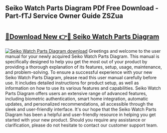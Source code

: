 ## Seiko Watch Parts Diagram PDf Free Download - Part-fTJ Service Owner Guide ZSZua

# <h2><a href="http://dfikazq.blite.top/?on=Seiko+Watch+Parts+Diagram">🔗Download New 👉🔴 Seiko Watch Parts Diagram</a></h2>

[![Seiko Watch Parts Diagram download](https://i.imgur.com/lujVjoI.png)](http://dfikazq.blite.top/?on=Seiko+Watch+Parts+Diagram)
Greetings and welcome to the user manual for your newly acquired Seiko Watch Parts Diagram. This manual is specifically designed to help you get the most out of your product by providing a thorough explanation of its features, setup, usage, maintenance, and problem-solving. To ensure a successful experience with your new Seiko Watch Parts Diagram, please read this user manual carefully before use. It includes detailed instructions for product setup, as well as information on how to use its various features and capabilities. Seiko Watch Parts Diagram offers users an extensive range of advanced features, including biometric authentication, smart home integration, automatic updates, and personalized recommendations, all accessible through the sleek and user-friendly interface. It's our hope that the Seiko Watch Parts Diagram has been a helpful and user-friendly resource in helping you get started with your new product. Should you require any assistance or clarification, please do not hesitate to contact our customer support team.
